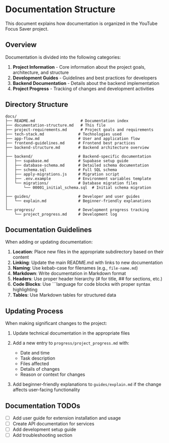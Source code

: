 # Documentation Structure

This document explains how documentation is organized in the YouTube Focus Saver project.

## Overview

Documentation is divided into the following categories:

1. **Project Information** - Core information about the project goals, architecture, and structure
2. **Development Guides** - Guidelines and best practices for developers
3. **Backend Documentation** - Details about the backend implementation
4. **Project Progress** - Tracking of changes and development activities

## Directory Structure

```
docs/
├── README.md                    # Documentation index
├── documentation-structure.md   # This file
├── project-requirements.md      # Project goals and requirements
├── tech-stack.md               # Technologies used
├── app-flow.md                 # User and application flow
├── frontend-guidelines.md      # Frontend best practices
├── backend-structure.md        # Backend architecture overview
│
├── backend/                    # Backend-specific documentation
│   ├── supabase.md             # Supabase setup guide
│   ├── database-schema.md      # Detailed schema documentation
│   ├── schema.sql              # Full SQL schema
│   ├── apply-migrations.js     # Migration script
│   ├── .env.example            # Environment variables template
│   └── migrations/             # Database migration files
│       └── 00001_initial_schema.sql  # Initial schema migration
│
├── guides/                     # Developer and user guides
│   └── explain.md              # Beginner-friendly explanations
│
└── progress/                   # Development progress tracking
    └── project_progress.md     # Development log
```

## Documentation Guidelines

When adding or updating documentation:

1. **Location**: Place new files in the appropriate subdirectory based on their content
2. **Linking**: Update the main README.md with links to new documentation
3. **Naming**: Use kebab-case for filenames (e.g., `file-name.md`)
4. **Markdown**: Write documentation in Markdown format
5. **Headers**: Use proper header hierarchy (# for title, ## for sections, etc.)
6. **Code Blocks**: Use ```language for code blocks with proper syntax highlighting
7. **Tables**: Use Markdown tables for structured data

## Updating Process

When making significant changes to the project:

1. Update technical documentation in the appropriate files
2. Add a new entry to `progress/project_progress.md` with:
   - Date and time
   - Task description
   - Files affected
   - Details of changes
   - Reason or context for changes

3. Add beginner-friendly explanations to `guides/explain.md` if the change affects user-facing functionality

## Documentation TODOs

- [ ] Add user guide for extension installation and usage
- [ ] Create API documentation for services
- [ ] Add development setup guide
- [ ] Add troubleshooting section 
